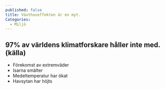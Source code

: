 ```yaml
---
published: false
title: Växthuseffekten är en myt.
Categories: 
  - Miljö
---
```


## 97% av världens klimatforskare håller inte med. (källa)

- Förekomst av extremväder <br>
- Isarna smälter <br>
- Medeltemperatur har ökat <br>
- Havsytan har höjts <br>
